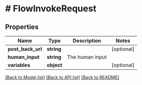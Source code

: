 # # FlowInvokeRequest

## Properties

Name | Type | Description | Notes
------------ | ------------- | ------------- | -------------
**post_back_url** | **string** |  | [optional]
**human_input** | **string** | The human input |
**variables** | **object** |  | [optional]

[[Back to Model list]](../../README.md#models) [[Back to API list]](../../README.md#endpoints) [[Back to README]](../../README.md)
